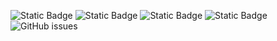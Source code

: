 ![Static Badge](https://img.shields.io/badge/blacklists-61-000000) ![Static Badge](https://img.shields.io/badge/blacklisted-2969010-cc0000) ![Static Badge](https://img.shields.io/badge/whitelisted-2253-00CC00) ![Static Badge](https://img.shields.io/badge/streaming_blacklist-28107-000000) ![GitHub issues](https://img.shields.io/github/issues/fabriziosalmi/blacklists)
